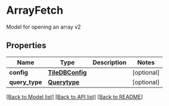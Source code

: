 # ArrayFetch

Model for opening an array v2
## Properties
Name | Type | Description | Notes
------------ | ------------- | ------------- | -------------
**config** | [**TileDBConfig**](TileDBConfig.md) |  | [optional] 
**query_type** | [**Querytype**](Querytype.md) |  | [optional] 

[[Back to Model list]](../README.md#documentation-for-models) [[Back to API list]](../README.md#documentation-for-api-endpoints) [[Back to README]](../README.md)


